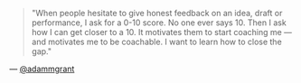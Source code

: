 > "When people hesitate to give honest feedback on an idea, draft or performance, I ask for a 0-10 score. No one ever says 10. Then I ask how I can get closer to a 10. It motivates them to start coaching me — and motivates me to be coachable. I want to learn how to close the gap."

— [@adammgrant](https://twitter.com/AdamMGrant/status/1369732419021135879)